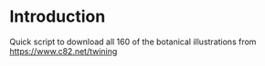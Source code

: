 # Introduction

Quick script to download all 160 of the botanical illustrations from https://www.c82.net/twining
